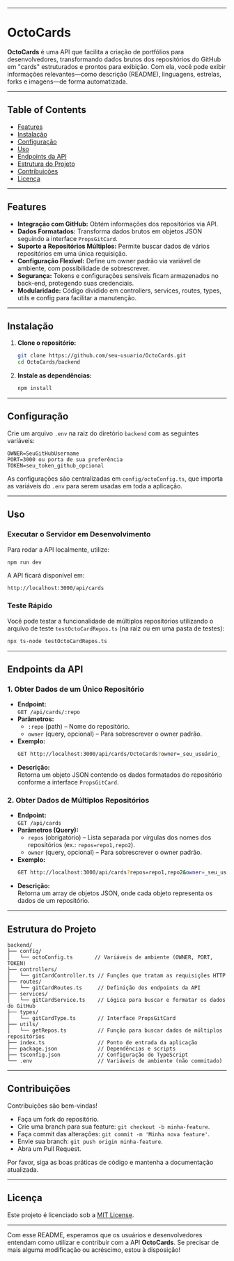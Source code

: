 
---

# OctoCards

**OctoCards** é uma API que facilita a criação de portfólios para desenvolvedores, transformando dados brutos dos repositórios do GitHub em "cards" estruturados e prontos para exibição. Com ela, você pode exibir informações relevantes—como descrição (README), linguagens, estrelas, forks e imagens—de forma automatizada.

---

## Table of Contents

- [Features](#features)
- [Instalação](#instalação)
- [Configuração](#configuração)
- [Uso](#uso)
- [Endpoints da API](#endpoints-da-api)
- [Estrutura do Projeto](#estrutura-do-projeto)
- [Contribuições](#contribuições)
- [Licença](#licença)

---

## Features

- **Integração com GitHub:** Obtém informações dos repositórios via API.
- **Dados Formatados:** Transforma dados brutos em objetos JSON seguindo a interface `PropsGitCard`.
- **Suporte a Repositórios Múltiplos:** Permite buscar dados de vários repositórios em uma única requisição.
- **Configuração Flexível:** Define um owner padrão via variável de ambiente, com possibilidade de sobrescrever.
- **Segurança:** Tokens e configurações sensíveis ficam armazenados no back-end, protegendo suas credenciais.
- **Modularidade:** Código dividido em controllers, services, routes, types, utils e config para facilitar a manutenção.

---

## Instalação

1. **Clone o repositório:**
   ```bash
   git clone https://github.com/seu-usuario/OctoCards.git
   cd OctoCards/backend
   ```

2. **Instale as dependências:**
   ```bash
   npm install
   ```

---

## Configuração

Crie um arquivo `.env` na raiz do diretório `backend` com as seguintes variáveis:
```env
OWNER=SeuGitHubUsername
PORT=3000 ou porta de sua preferência 
TOKEN=seu_token_github_opcional
```

As configurações são centralizadas em `config/octoConfig.ts`, que importa as variáveis do `.env` para serem usadas em toda a aplicação.

---

## Uso

### Executar o Servidor em Desenvolvimento

Para rodar a API localmente, utilize:
```bash
npm run dev
```
A API ficará disponível em:  
```
http://localhost:3000/api/cards
```

### Teste Rápido

Você pode testar a funcionalidade de múltiplos repositórios utilizando o arquivo de teste `testOctoCardRepos.ts` (na raiz ou em uma pasta de testes):
```bash
npx ts-node testOctoCardRepos.ts
```

---

## Endpoints da API

### 1. Obter Dados de um Único Repositório

- **Endpoint:**  
  `GET /api/cards/:repo`
- **Parâmetros:**  
  - `:repo` (path) – Nome do repositório.
  - `owner` (query, opcional) – Para sobrescrever o owner padrão.
- **Exemplo:**  
  ```bash
  GET http://localhost:3000/api/cards/OctoCards?owner=_seu_usuário_
  ```
- **Descrição:**  
  Retorna um objeto JSON contendo os dados formatados do repositório conforme a interface `PropsGitCard`.

### 2. Obter Dados de Múltiplos Repositórios

- **Endpoint:**  
  `GET /api/cards`
- **Parâmetros (Query):**  
  - `repos` (obrigatório) – Lista separada por vírgulas dos nomes dos repositórios (ex.: `repos=repo1,repo2`).
  - `owner` (query, opcional) – Para sobrescrever o owner padrão.
- **Exemplo:**  
  ```bash
  GET http://localhost:3000/api/cards?repos=repo1,repo2&owner=_seu_usuário_
  ```
- **Descrição:**  
  Retorna um array de objetos JSON, onde cada objeto representa os dados de um repositório.

---

## Estrutura do Projeto

```
backend/
├── config/
│   └── octoConfig.ts       // Variáveis de ambiente (OWNER, PORT, TOKEN)
├── controllers/
│   └── gitCardController.ts // Funções que tratam as requisições HTTP
├── routes/
│   └── gitCardRoutes.ts     // Definição dos endpoints da API
├── services/
│   └── gitCardService.ts    // Lógica para buscar e formatar os dados do GitHub
├── types/
│   └── gitCardType.ts       // Interface PropsGitCard
├── utils/
│   └── getRepos.ts          // Função para buscar dados de múltiplos repositórios
├── index.ts                 // Ponto de entrada da aplicação
├── package.json             // Dependências e scripts
├── tsconfig.json            // Configuração do TypeScript
└── .env                     // Variáveis de ambiente (não commitado)
```

---

## Contribuições

Contribuições são bem-vindas!  
- Faça um fork do repositório.
- Crie uma branch para sua feature: `git checkout -b minha-feature`.
- Faça commit das alterações: `git commit -m 'Minha nova feature'`.
- Envie sua branch: `git push origin minha-feature`.
- Abra um Pull Request.

Por favor, siga as boas práticas de código e mantenha a documentação atualizada.

---

## Licença

Este projeto é licenciado sob a [MIT License](LICENSE).

---

Com esse README, esperamos que os usuários e desenvolvedores entendam como utilizar e contribuir com a API **OctoCards**. Se precisar de mais alguma modificação ou acréscimo, estou à disposição!
